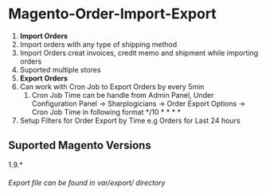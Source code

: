 # Magento-Order-Import-Export
1. **Import Orders**
 1. Import orders with any type of shipping method 
 2. Import Orders creat invoices, credit memo and shipment while importing orders
 3. Suported multiple stores 
2. **Export Orders**
 1. Can work with Cron Job to Export Orders by every 5min
	1. Cron Job Time can be handle from Admin Panel, Under Configuration Panel -> Sharplogicians -> Order Export Options -> Cron Job Time in following format */10 * * * *
 2. Setup Filters for Order Export by Time e.g Orders for Last 24 hours 

## Suported Magento Versions 
1.9.*


###### Export file can be found in var/export/ directory

